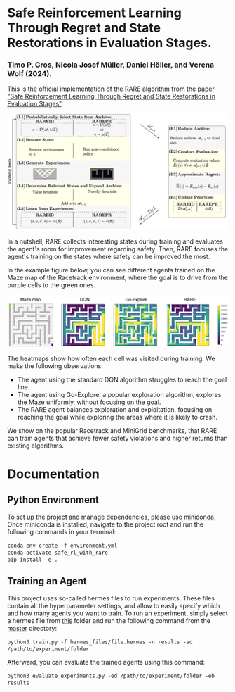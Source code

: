 # Safe Reinforcement Learning Through Regret and State Restorations in Evaluation Stages.
### Timo P. Gros, Nicola Josef Müller, Daniel Höller, and Verena Wolf (2024).

This is the official implementation of the RARE algorithm from the paper ["Safe Reinforcement Learning Through Regret and State Restorations in Evaluation Stages"](http://fai.cs.uni-saarland.de/gros/papers/icaps24-RDDPS.pdf).

<img src="RARE.png" alt="RARE" width="500"/>

In a nutshell, RARE collects interesting states during training and evaluates the agent's room for improvement regarding safety.
Then, RARE focuses the agent's training on the states where safety can be improved the most. 

In the example figure below, you can see different agents trained on the Maze map of the Racetrack environment, where the goal is to drive from the purple cells to the green ones.

<img src="RARE_exploration.png" alt="RARE_exploration" width="800"/>

The heatmaps show how often each cell was visited during training. We make the following observations:
- The agent using the standard DQN algorithm struggles to reach the goal line. 
- The agent using Go-Explore, a popular exploration algorithm, explores the Maze uniformly, without focusing on the goal.
- The RARE agent balances exploration and exploitation, focusing on reaching the goal while exploring the areas where it is likely to crash.

We show on the popular Racetrack and MiniGrid benchmarks, that RARE can train agents that achieve fewer safety violations and higher returns than existing algorithms.


# Documentation

## Python Environment

To set up the project and manage dependencies, please [use miniconda](https://docs.anaconda.com/free/miniconda/). Once miniconda is installed, navigate to the project root and run the following commands in your terminal:

```
conda env create -f environment.yml
conda activate safe_rl_with_rare
pip install -e .
```

## Training an Agent
This project uses so-called hermes files to run experiments. These files contain all the hyperparameter settings, and allow to easily specify which and how many agents you want to train.
To run an experiment, simply select a hermes file from [this](master/hermes_files) folder and run the following command from the [master](master) directory:
``` 
python3 train.py -f hermes_files/file.hermes -n results -ed /path/to/experiment/folder
```
Afterward, you can evaluate the trained agents using this command:
```
python3 evaluate_experiments.py -ed /path/to/experiment/folder -eb results
```


